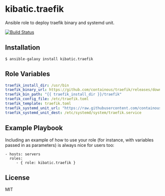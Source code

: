 kibatic.traefik
=========

Ansible role to deploy traefik binary and systemd unit.

[![Build Status](https://travis-ci.org/kibatic/ansible-traefik.svg?branch=master)](https://travis-ci.org/kibatic/ansible-traefik)

Installation
--------------

`$ ansible-galaxy install kibatic.traefik`

Role Variables
--------------

```yml
traefik_install_dir: /usr/bin
traefik_binary_url: https://github.com/containous/traefik/releases/download/v1.1.2/traefik_linux-amd64
traefik_bin_path: "{{ traefik_install_dir }}/traefik"
traefik_config_file: /etc/traefik.toml
traefik_template: traefik.toml
traefik_systemd_unit_url: "https://raw.githubusercontent.com/containous/traefik/master/contrib/systemd/traefik.service"
traefik_systemd_unit_dest: /etc/systemd/system/traefik.service
```


Example Playbook
----------------

Including an example of how to use your role (for instance, with variables passed in as parameters) is always nice for users too:

    - hosts: servers
      roles:
         - { role: kibatic.traefik }

License
-------

MIT
